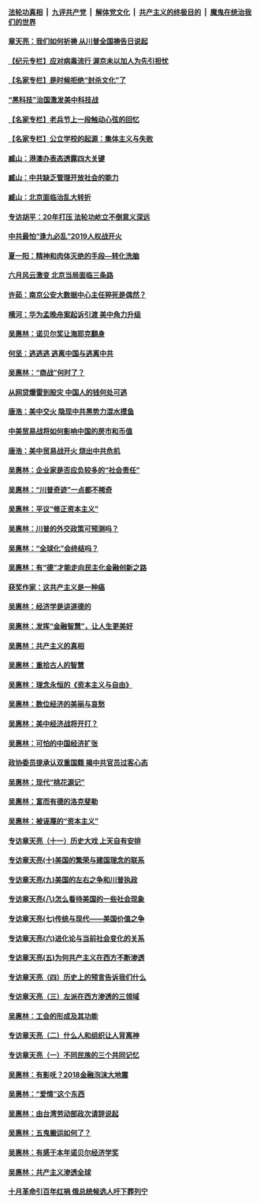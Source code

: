 ####  [法轮功真相](../../../../basic/blob/master/README.md?t=06291231) &nbsp;|&nbsp; [九评共产党](../../../../9ping.md/blob/master/README.md?t=06291231) &nbsp;|&nbsp; [解体党文化](../../../../jtdwh.md/blob/master/README.md?t=06291231)  &nbsp;|&nbsp; [共产主义的终极目的](../../../../gczydzjmd.md/blob/master/README.md?t=06291231) &nbsp;|&nbsp; [魔鬼在统治我们的世界](../../../../mgztzwmdsj.md/blob/master/README.md?t=06291231) 

#### [章天亮：我们如何祈祷 从川普全国祷告日说起](../pages/nsc423/n11944627.md?t=06291231) 

#### [【纪元专栏】应对病毒流行 渥京未以加人为先引担忧](../pages/nsc423/n11875714.md?t=06291231) 

#### [【名家专栏】是时候拒绝“封杀文化”了](../pages/nsc423/n11814093.md?t=06291231) 

#### [“黑科技”治国激发美中科技战](../pages/nsc423/n11638056.md?t=06291231) 

#### [【名家专栏】老兵节上一段触动心弦的回忆](../pages/nsc423/n11646016.md?t=06291231) 

#### [【名家专栏】公立学校的起源：集体主义与失败](../pages/nsc423/n11601833.md?t=06291231) 

#### [臧山：港澳办表态透露四大关键](../pages/nsc423/n11421628.md?t=06291231) 

#### [臧山：中共缺乏管理开放社会的能力](../pages/nsc423/n11407457.md?t=06291231) 

#### [臧山：北京面临治乱大转折](../pages/nsc423/n11406895.md?t=06291231) 

#### [专访胡平：20年打压 法轮功屹立不倒意义深远](../pages/nsc423/n11398800.md?t=06291231) 

#### [中共最怕“逢九必乱”2019人权战开火](../pages/nsc423/n11385248.md?t=06291231) 

#### [夏一阳：精神和肉体灭绝的手段—转化洗脑](../pages/nsc423/n11368250.md?t=06291231) 

#### [六月风云激变 北京当局面临三条路](../pages/nsc423/n11313668.md?t=06291231) 

#### [许茹：南京公安大数据中心主任猝死是偶然？](../pages/nsc423/n11064744.md?t=06291231) 

#### [横河：华为孟晚舟案起诉引渡 美中角力升级](../pages/nsc423/n11027230.md?t=06291231) 

#### [吴惠林：诺贝尔奖让海耶克翻身](../pages/nsc423/n10890049.md?t=06291231) 

#### [何坚：逃逃逃 逃离中国与逃离中共](../pages/nsc423/n10592891.md?t=06291231) 

#### [吴惠林：“商战”何时了？](../pages/nsc423/n10573558.md?t=06291231) 

#### [从网贷爆雷到股灾 中国人的钱何处可逃](../pages/nsc423/n10572800.md?t=06291231) 

#### [唐浩：美中交火 隐现中共黑势力混水摸鱼](../pages/nsc423/n10544040.md?t=06291231) 

#### [中美贸易战将如何影响中国的房市和币值](../pages/nsc423/n10543697.md?t=06291231) 

#### [唐浩：美中贸易战开火 烧出中共危机](../pages/nsc423/n10540126.md?t=06291231) 

#### [吴惠林：企业家是否应负较多的“社会责任”](../pages/nsc423/n10535022.md?t=06291231) 

#### [吴惠林：“川普奇迹”一点都不稀奇](../pages/nsc423/n10512808.md?t=06291231) 

#### [吴惠林：平议“修正资本主义”](../pages/nsc423/n10495724.md?t=06291231) 

#### [吴惠林：川普的外交政策可预测吗？](../pages/nsc423/n10462387.md?t=06291231) 

#### [吴惠林：“全球化”会终结吗？](../pages/nsc423/n10452838.md?t=06291231) 

#### [吴惠林：有“德”才能走向民主化金融创新之路](../pages/nsc423/n10432292.md?t=06291231) 

#### [获奖作家：这共产主义是一种癌](../pages/nsc423/n10431541.md?t=06291231) 

#### [吴惠林：经济学是讲道德的](../pages/nsc423/n10398014.md?t=06291231) 

#### [吴惠林：发挥“金融智慧”，让人生更美好](../pages/nsc423/n10375019.md?t=06291231) 

#### [吴惠林：共产主义的真相](../pages/nsc423/n10351394.md?t=06291231) 

#### [吴惠林：重拾古人的智慧](../pages/nsc423/n10337691.md?t=06291231) 

#### [吴惠林：理念永恒的《资本主义与自由》](../pages/nsc423/n10316274.md?t=06291231) 

#### [吴惠林：数位经济的美丽与哀愁](../pages/nsc423/n10292946.md?t=06291231) 

#### [吴惠林：美中经济战将开打？](../pages/nsc423/n10258825.md?t=06291231) 

#### [吴惠林：可怕的中国经济扩张](../pages/nsc423/n10219147.md?t=06291231) 

#### [政协委员提承认双重国籍 揭中共官员过客心态](../pages/nsc423/n10208809.md?t=06291231) 

#### [吴惠林：现代“桃花源记”](../pages/nsc423/n10185234.md?t=06291231) 

#### [吴惠林：富而有德的洛克斐勒](../pages/nsc423/n10142264.md?t=06291231) 

#### [吴惠林：被诬蔑的“资本主义”](../pages/nsc423/n10124816.md?t=06291231) 

#### [专访章天亮（十一）历史大戏 上天自有安排](../pages/nsc423/n10094905.md?t=06291231) 

#### [专访章天亮(十)美国的繁荣与建国理念的联系](../pages/nsc423/n10094899.md?t=06291231) 

#### [专访章天亮(九)美国的左右之争和川普执政](../pages/nsc423/n10094889.md?t=06291231) 

#### [专访章天亮(八)怎么看待美国的一些社会现象](../pages/nsc423/n10094857.md?t=06291231) 

#### [专访章天亮(七)传统与现代——美国价值之争](../pages/nsc423/n10093140.md?t=06291231) 

#### [专访章天亮(六)进化论与当前社会变化的关系](../pages/nsc423/n10092036.md?t=06291231) 

#### [专访章天亮(五)为何共产主义在西方不断渗透](../pages/nsc423/n10083620.md?t=06291231) 

#### [专访章天亮（四）历史上的预言告诉我们什么](../pages/nsc423/n10083606.md?t=06291231) 

#### [专访章天亮（三）左派在西方渗透的三领域](../pages/nsc423/n10081115.md?t=06291231) 

#### [吴惠林：工会的形成及其功能](../pages/nsc423/n10080633.md?t=06291231) 

#### [专访章天亮（二）什么人和组织让人背离神](../pages/nsc423/n10076637.md?t=06291231) 

#### [专访章天亮（一）不同民族的三个共同记忆](../pages/nsc423/n10074188.md?t=06291231) 

#### [吴惠林：有影呒？2018金融泡沫大地震](../pages/nsc423/n10040534.md?t=06291231) 

#### [吴惠林：“爱情”这个东西](../pages/nsc423/n10019423.md?t=06291231) 

#### [吴惠林：由台湾劳动部政次请辞说起](../pages/nsc423/n9979679.md?t=06291231) 

#### [吴惠林：五鬼搬运如何了？](../pages/nsc423/n9925338.md?t=06291231) 

#### [吴惠林：有感于本年诺贝尔经济学奖](../pages/nsc423/n9871883.md?t=06291231) 

#### [吴惠林：共产主义渗透全球](../pages/nsc423/n9812748.md?t=06291231) 

#### [十月革命引百年红祸 俄总统候选人吁下葬列宁](../pages/nsc423/n9810182.md?t=06291231) 

